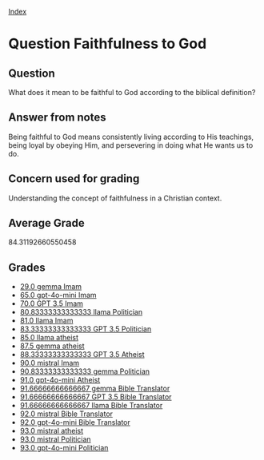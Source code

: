 
[Index](../../index.md)
# Question Faithfulness to God
## Question
What does it mean to be faithful to God according to the biblical definition?

## Answer from notes
Being faithful to God means consistently living according to His teachings, being loyal by obeying Him, and persevering in doing what He wants us to do.

## Concern used for grading
Understanding the concept of faithfulness in a Christian context.

## Average Grade
84.31192660550458

## Grades
 * [29.0 gemma Imam](../answers/gemma_Imam/Faithfulness_to_God.md)
 * [65.0 gpt-4o-mini Imam](../answers/gpt-4o-mini_Imam/Faithfulness_to_God.md)
 * [70.0 GPT 3.5 Imam](../answers/GPT_3.5_Imam/Faithfulness_to_God.md)
 * [80.83333333333333 llama Politician](../answers/llama_Politician/Faithfulness_to_God.md)
 * [81.0 llama Imam](../answers/llama_Imam/Faithfulness_to_God.md)
 * [83.33333333333333 GPT 3.5 Politician](../answers/GPT_3.5_Politician/Faithfulness_to_God.md)
 * [85.0 llama atheist](../answers/llama_atheist/Faithfulness_to_God.md)
 * [87.5 gemma atheist](../answers/gemma_atheist/Faithfulness_to_God.md)
 * [88.33333333333333 GPT 3.5 Atheist](../answers/GPT_3.5_Atheist/Faithfulness_to_God.md)
 * [90.0 mistral Imam](../answers/mistral_Imam/Faithfulness_to_God.md)
 * [90.83333333333333 gemma Politician](../answers/gemma_Politician/Faithfulness_to_God.md)
 * [91.0 gpt-4o-mini Atheist](../answers/gpt-4o-mini_Atheist/Faithfulness_to_God.md)
 * [91.66666666666667 gemma Bible Translator](../answers/gemma_Bible_Translator/Faithfulness_to_God.md)
 * [91.66666666666667 GPT 3.5 Bible Translator](../answers/GPT_3.5_Bible_Translator/Faithfulness_to_God.md)
 * [91.66666666666667 llama Bible Translator](../answers/llama_Bible_Translator/Faithfulness_to_God.md)
 * [92.0 mistral Bible Translator](../answers/mistral_Bible_Translator/Faithfulness_to_God.md)
 * [92.0 gpt-4o-mini Bible Translator](../answers/gpt-4o-mini_Bible_Translator/Faithfulness_to_God.md)
 * [93.0 mistral atheist](../answers/mistral_atheist/Faithfulness_to_God.md)
 * [93.0 mistral Politician](../answers/mistral_Politician/Faithfulness_to_God.md)
 * [93.0 gpt-4o-mini Politician](../answers/gpt-4o-mini_Politician/Faithfulness_to_God.md)

